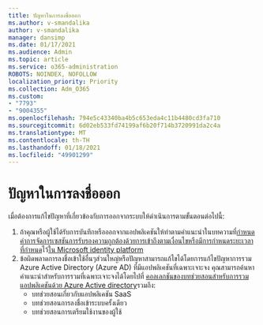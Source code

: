 ```yaml
---
title: ปัญหาในการลงชื่อออก
ms.author: v-smandalika
author: v-smandalika
manager: dansimp
ms.date: 01/17/2021
ms.audience: Admin
ms.topic: article
ms.service: o365-administration
ROBOTS: NOINDEX, NOFOLLOW
localization_priority: Priority
ms.collection: Adm_O365
ms.custom:
- "7793"
- "9004355"
ms.openlocfilehash: 794e5c43340ba4b5c653eda4c11b4480cd3fa710
ms.sourcegitcommit: 6d02eb533fd74199af6b20f714b3720991da2c4a
ms.translationtype: MT
ms.contentlocale: th-TH
ms.lasthandoff: 01/18/2021
ms.locfileid: "49901299"
---
```

# <a name="sign-out-issues"></a>ปัญหาในการลงชื่อออก

เมื่อต้องการแก้ไขปัญหาที่เกี่ยวข้องกับการออกจากระบบให้ดำเนินการตามขั้นตอนต่อไปนี้:

1. ถ้าคุณหรือผู้ใช้ได้รับการบันทึกหรือออกจากแอปพลิเคชันให้ทำตามคำแนะนำในบทความที่[กำหนดค่าการจัดการเซสชันการรับรองความถูกต้องด้วยการเข้าถึงตามเงื่อนไขหรือมีการกำหนดระยะเวลาที่กำหนด](https://docs.microsoft.com/azure/active-directory/conditional-access/howto-conditional-access-session-lifetime)ไว้[ใน Microsoft identity platform](https://docs.microsoft.com/azure/active-directory/develop/active-directory-configurable-token-lifetimes)
2. ข้อผิดพลาดการลงชื่อเข้าใช้อื่นๆส่วนใหญ่หรือปัญหาสามารถแก้ไขได้โดยการแก้ไขปัญหาการรวม Azure Active Directory (Azure AD) ที่มีแอปพลิเคชันที่เฉพาะเจาะจง คุณสามารถค้นหาคำแนะนำสำหรับการรวมที่เฉพาะเจาะจงได้โดยไปที่ [คอลเลกชันของบทช่วยสอนสำหรับการรวมแอปพลิเคชันด้วย Azure Active directory](https://docs.microsoft.com/azure/active-directory/saas-apps/tutorial-list)รวมถึง:
    - บทช่วยสอนเกี่ยวกับแอปพลิเคชัน SaaS
    - บทช่วยสอนการลงชื่อเข้าระบบครั้งเดียว
    - บทช่วยสอนการเตรียมใช้งานของผู้ใช้